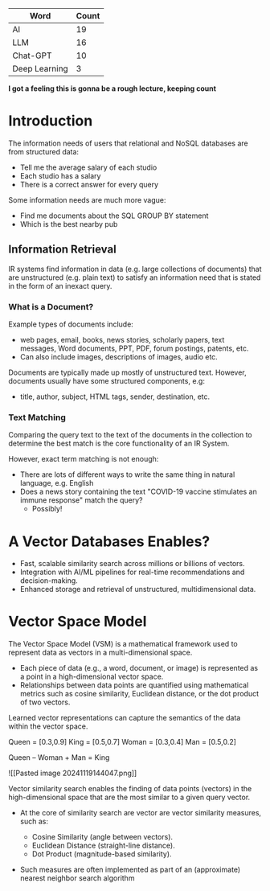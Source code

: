 
| Word          | Count |
| ------------- | ----- |
| AI            | 19    |
| LLM           | 16    |
| Chat-GPT      | 10    |
| Deep Learning | 3     |
**I got a feeling this is gonna be a rough lecture, keeping count**
# Introduction

The information needs of users that relational and NoSQL databases are from structured data:
- Tell me the average salary of each studio
- Each studio has a salary
- There is a correct answer for every query

Some information needs are much more vague:
- Find me documents about the SQL GROUP BY statement
- Which is the best nearby pub

## Information Retrieval

IR systems find information in data (e.g. large collections of documents) that are unstructured (e.g. plain text) to satisfy an information need that is stated in the form of an inexact query.

### What is a Document?

Example types of documents include: 
- web pages, email, books, news stories, scholarly papers, text messages, Word documents, PPT, PDF, forum postings, patents, etc. 
- Can also include images, descriptions of images, audio etc. 

Documents are typically made up mostly of unstructured text. However, documents usually have some structured components, e.g: 
- title, author, subject, HTML tags, sender, destination, etc.

### Text Matching

Comparing the query text to the text of the documents in the collection to determine the best match is the core functionality of an IR System. 

However, exact term matching is not enough: 
- There are lots of different ways to write the same thing in natural language, e.g. English 
- Does a news story containing the text "COVID-19 vaccine stimulates an immune response" match the query? 
	- Possibly!

# A Vector Databases Enables?

- Fast, scalable similarity search across millions or billions of vectors.
- Integration with AI/ML pipelines for real-time recommendations and decision-making.
- Enhanced storage and retrieval of unstructured, multidimensional data.

# Vector Space Model

The Vector Space Model (VSM) is a mathematical framework used to represent data as vectors in a multi-dimensional space.

- Each piece of data (e.g., a word, document, or image) is represented as a point in a high-dimensional vector space.
- Relationships between data points are quantified using mathematical metrics such as cosine similarity, Euclidean distance, or the dot product of two vectors.

Learned vector representations can capture the semantics of the data within the vector space.

Queen = [0.3,0.9] 
King = [0.5,0.7] 
Woman = [0.3,0.4] 
Man = [0.5,0.2] 

Queen – Woman + Man = King

![[Pasted image 20241119144047.png]]

Vector similarity search enables the finding of data points (vectors) in the high-dimensional space that are the most similar to a given query vector. 

- At the core of similarity search are vector are vector similarity measures, such as: 
	
	- Cosine Similarity (angle between vectors).
	- Euclidean Distance (straight-line distance). 
	- Dot Product (magnitude-based similarity).
	
- Such measures are often implemented as part of an (approximate) nearest neighbor search algorithm